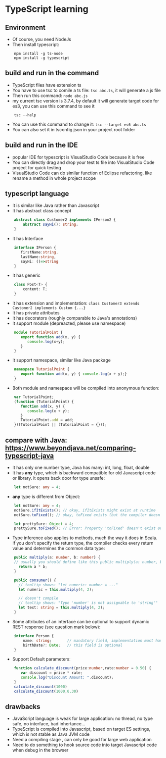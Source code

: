 # TypeScript learning

## Environment

- Of course, you need NodeJs
- Then install typescript:
```shell
    npm install -g ts-node
    npm install -g typescript
```

## build and run in the command

- TypeScript files have extension ts
- You have to use tsc to comile  a ts file: `tsc abc.ts`, it will generate a js file
- Then run this command: `node abc.js`
- my current tsc version is 3.7.4, by default it will generate target code for es3, you can use this command to see it
```shell
	tsc --help
```
- You can use this command to change it: `tsc --target es6 abc.ts`
- You can also set it in tsconfig.json in your project root folder

## build and run in the IDE

- popular IDE for typescript is VisualStudio Code because it is free
- You can directly drag and drop your test ts file into VisualStudio Code project for quick testing
- VisualStudio Code can do similar function of Eclipse refactoring, like rename a method in whole project scope

## typescript language 
+ It is similar like Java rather than Javascript
+ It has abstract class concept
```typescript
	abstract class Customer2 implements IPerson2 {   
		abstract sayHi(): string;
	}
```
+ It has Interface
```typescript
	interface IPerson { 
	   firstName:string, 
	   lastName:string, 
	   sayHi: ()=>string 
	} 
```	
+ It has generic
```typescript
    class Post<T> {
        content: T;
    }
```	

+ It has extension and implementation: `class Customer3 extends Customer2 implements Custom {...}`
+ It has private attributes
+ It has decorators (roughly comparable to Java's annotations)
+ It support module (depreacted, please use namespace)
```typescript
	module TutorialPoint { 
	   export function add(x, y) {  
	      console.log(x+y); 
	   } 
	}
```
+ It support namespace, similar like Java package
```typescript
	namespace TutorialPoint { 
	   export function add(x, y) { console.log(x + y);} 
	}
```
+ Both module and namespace will be compiled into anonymous function:
```typescript
	var TutorialPoint; 
	(function (TutorialPoint) { 
	   function add(x, y) { 
	      console.log(x + y); 
	   } 
	   TutorialPoint.add = add; 
	})(TutorialPoint || (TutorialPoint = {}));
```

## compare with Java:  https://www.beyondjava.net/comparing-typescript-java
+ It has only one number type, Java has many: int, long, float, double
+ It has **any** type, which is backward compatible for old Javascript code or library. it opens back door for type unsafe:
```typescript
	let notSure: any = 4;
```
+ **any** type is different from Object:
```typescript
	let notSure: any = 4;
	notSure.ifItExists(); // okay, ifItExists might exist at runtime
	notSure.toFixed(); // okay, toFixed exists (but the compiler doesn't check)

	let prettySure: Object = 4;
	prettySure.toFixed(); // Error: Property 'toFixed' doesn't exist on type 'Object'.
```

+ Type inference also applies to methods, much the way it does in Scala. 
If you don't specify the return type, the compiler checks every return value and determines the common data type:
```typescript
	public multiply(a: number, b: number) {  
	// usually you should define like this public multiply(a: number, b: number): number {
	  return a * b;
	}

	public consumer() {
	  // tooltip shows: "let numeric: number = ..."
	  let numeric = this.multiply(4, 2);

	  // doesn't compile
	  // tooltip shows: "Type 'number' is not assignable to 'string'"
	  let text: string = this.multiply(4, 2);
	}
```
+ Some attributes of an interface can be optional to support dynamic REST response (see question mark below):
```typescript
	interface Person {		
		name: string;       // mandatory field, implementation must have it
		birthDate?: Date;   // this field is optional
	}
```
+ Support Default parameters:
```typescript
	function calculate_discount(price:number,rate:number = 0.50) { 
	   var discount = price * rate; 
	   console.log("Discount Amount: ",discount); 
	} 
	calculate_discount(1000) 
	calculate_discount(1000,0.30)
```


## drawbacks
+ JavaScript language is weak for large application: no thread, no type safe, no interface, bad inhertance...
+ TypeScript is compiled into Javascript, based on target ES settings, which is not stable as Java JVM code
+ Need a compiling stage , can only be good for large web application
+ Need to do something to hook source code into target Javascript code when debug in the browser


